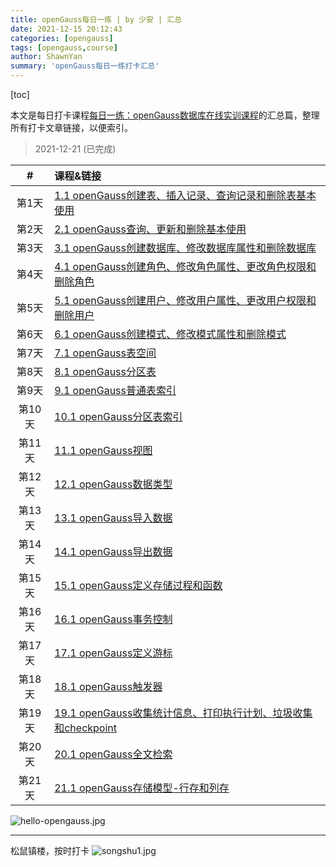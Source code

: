 ```yaml
---
title: openGauss每日一练 | by 少安 | 汇总
date: 2021-12-15 20:12:43
categories: [opengauss]
tags: [opengauss,course]
author: ShawnYan
summary: 'openGauss每日一练打卡汇总'
---
```


[toc]

本文是每日打卡课程[每日一练：openGauss数据库在线实训课程](https://www.modb.pro/course/133)的汇总篇，整理所有打卡文章链接，以便索引。

> 2021-12-21 (已完成)

|#|课程&链接|
|:-:|:-|
|第1天|[1.1 openGauss创建表、插入记录、查询记录和删除表基本使用](https://www.modb.pro/db/212051)|
|第2天|[2.1 openGauss查询、更新和删除基本使用](https://www.modb.pro/db/212053)|
|第3天|[3.1 openGauss创建数据库、修改数据库属性和删除数据库](https://www.modb.pro/db/212059)|
|第4天|[4.1 openGauss创建角色、修改角色属性、更改角色权限和删除角色](https://www.modb.pro/db/212061)|
|第5天|[5.1 openGauss创建用户、修改用户属性、更改用户权限和删除用户](https://www.modb.pro/db/212512)|
|第6天|[6.1 openGauss创建模式、修改模式属性和删除模式](https://www.modb.pro/db/213272)|
|第7天|[7.1 openGauss表空间](https://www.modb.pro/db/213274)|
|第8天|[8.1 openGauss分区表](https://www.modb.pro/db/213280)|
|第9天|[9.1 openGauss普通表索引](https://www.modb.pro/db/213284)|
|第10天|[10.1 openGauss分区表索引](https://www.modb.pro/db/213285)|
|第11天|[11.1 openGauss视图](https://www.modb.pro/db/214484)|
|第12天|[12.1 openGauss数据类型](https://www.modb.pro/db/214488)|
|第13天|[13.1 openGauss导入数据](https://www.modb.pro/db/214490)|
|第14天|[14.1 openGauss导出数据](https://www.modb.pro/db/214492)|
|第15天|[15.1 openGauss定义存储过程和函数](https://www.modb.pro/db/214504)|
|第16天|[16.1 openGauss事务控制](https://www.modb.pro/db/214886)|
|第17天|[17.1 openGauss定义游标](https://www.modb.pro/db/214890)|
|第18天|[18.1 openGauss触发器](https://www.modb.pro/db/215831)|
|第19天|[19.1 openGauss收集统计信息、打印执行计划、垃圾收集和checkpoint](https://www.modb.pro/db/216112)|
|第20天|[20.1 openGauss全文检索](https://www.modb.pro/db/216362)|
|第21天|[21.1 openGauss存储模型-行存和列存](https://www.modb.pro/db/218379)|

![hello-opengauss.jpg](hello-opengauss.jpg)

---
松鼠镇楼，按时打卡
![songshu1.jpg](songshu1.jpg)


